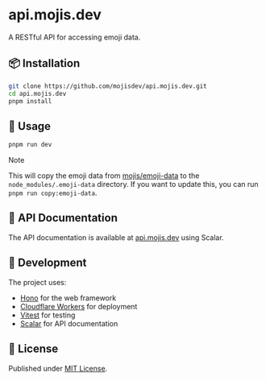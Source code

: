 # api.mojis.dev

A RESTful API for accessing emoji data.

## 📦 Installation

```sh
git clone https://github.com/mojisdev/api.mojis.dev.git
cd api.mojis.dev
pnpm install
```

## 🚀 Usage

```sh
pnpm run dev
```

> [!NOTE]
> This will copy the emoji data from [mojis/emoji-data](https://github.com/mojis-dev/emoji-data) to the `node_modules/.emoji-data` directory.
> If you want to update this, you can run `pnpm run copy:emoji-data`.

## 📖 API Documentation

The API documentation is available at [api.mojis.dev](https://api.mojis.dev) using Scalar.

## 🔧 Development

The project uses:

- [Hono](https://hono.dev/) for the web framework
- [Cloudflare Workers](https://workers.cloudflare.com/) for deployment
- [Vitest](https://vitest.dev/) for testing
- [Scalar](https://scalar.com/) for API documentation

## 📄 License

Published under [MIT License](./LICENSE).

